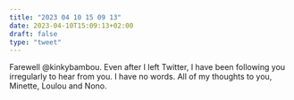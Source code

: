 ```yaml
---
title: "2023 04 10 15 09 13"
date: 2023-04-10T15:09:13+02:00
draft: false
type: "tweet"
---
```


Farewell @kinkybambou. Even after I left Twitter, I have been following you irregularly to hear from you. I have no words. All of my thoughts to you, Minette, Loulou and Nono.
